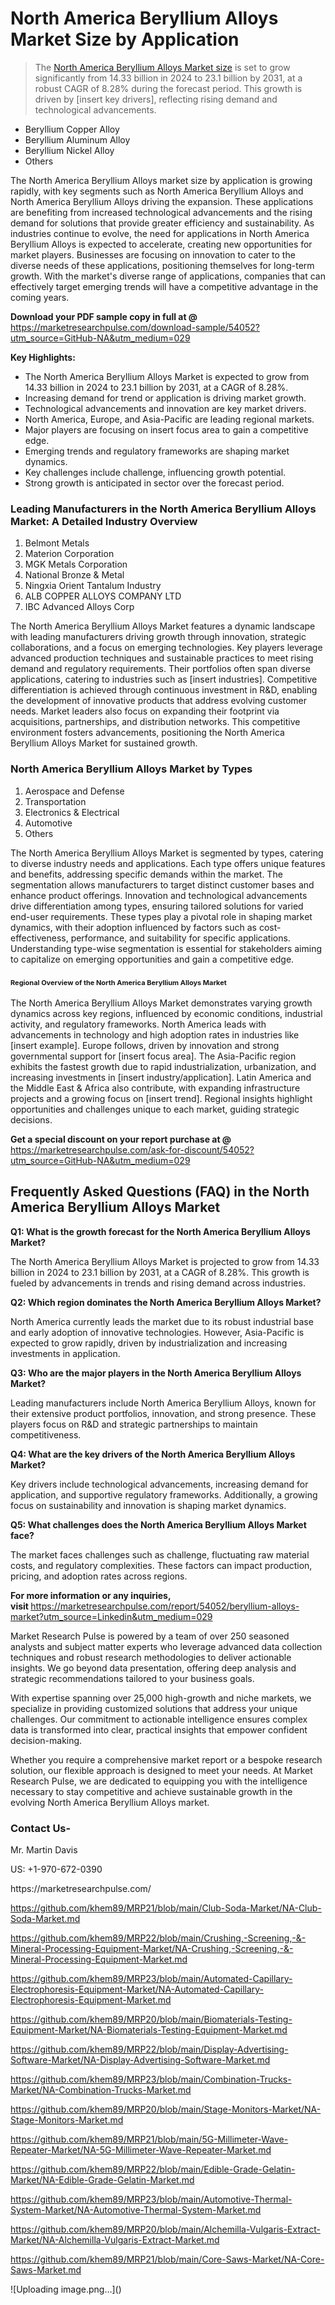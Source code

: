 <h1>North America Beryllium Alloys Market&nbsp;Size by Application</h1><blockquote><p>The <a href="https://marketresearchpulse.com/download-sample/54052?utm_source=GitHub-NA&amp;utm_medium=029">North America Beryllium Alloys Market size</a> is set to grow significantly from 14.33 billion in 2024 to 23.1 billion by 2031, at a robust CAGR of 8.28% during the forecast period. This growth is driven by [insert key drivers], reflecting rising demand and technological advancements.</p></blockquote><ul><li>Beryllium Copper Alloy<li> Beryllium Aluminum Alloy<li> Beryllium Nickel Alloy<li> Others</li></ul><p>The North America Beryllium Alloys market size by application is growing rapidly, with key segments such as North America Beryllium Alloys and North America Beryllium Alloys driving the expansion. These applications are benefiting from increased technological advancements and the rising demand for solutions that provide greater efficiency and sustainability. As industries continue to evolve, the need for applications in North America Beryllium Alloys is expected to accelerate, creating new opportunities for market players. Businesses are focusing on innovation to cater to the diverse needs of these applications, positioning themselves for long-term growth. With the market's diverse range of applications, companies that can effectively target emerging trends will have a competitive advantage in the coming years.</p><p><strong>Download your PDF sample copy in full at @ </strong><a href="https://marketresearchpulse.com/download-sample/54052?utm_source=GitHub-NA&amp;utm_medium=029">https://marketresearchpulse.com/download-sample/54052?utm_source=GitHub-NA&amp;utm_medium=029</a></p><p><strong>Key Highlights: </strong></p><ul><li>The North America Beryllium Alloys Market is expected to grow from 14.33 billion in 2024 to 23.1 billion by 2031, at a CAGR of 8.28%.</li><li>Increasing demand for trend or application is driving market growth.</li><li>Technological advancements and innovation are key market drivers.</li><li>North America, Europe, and Asia-Pacific are leading regional markets.</li><li>Major players are focusing on insert focus area to gain a competitive edge.</li><li>Emerging trends and regulatory frameworks are shaping market dynamics.</li><li>Key challenges include challenge, influencing growth potential.</li><li>Strong growth is anticipated in sector over the forecast period.</li></ul><h3>Leading Manufacturers in the North America Beryllium Alloys Market: A Detailed Industry Overview</h3><ol><li>Belmont Metals</li><li>Materion Corporation</li><li>MGK Metals Corporation</li><li>National Bronze & Metal</li><li>Ningxia Orient Tantalum Industry</li><li>ALB COPPER ALLOYS COMPANY LTD</li><li>IBC Advanced Alloys Corp</li></ol><div class="flex max-w-full flex-col flex-grow"><div class="min-h-8 text-message flex w-full flex-col items-end gap-2 whitespace-normal break-words [.text-message+&amp;]:mt-5" dir="auto" data-message-author-role="assistant" data-message-id="fd8432e4-4910-450d-b182-61b7bfb0a01f" data-message-model-slug="gpt-4o"><div class="flex w-full flex-col gap-1 empty:hidden first:pt-[3px]"><div class="markdown prose w-full break-words dark:prose-invert light"><p>The North America Beryllium Alloys Market features a dynamic landscape with leading manufacturers driving growth through innovation, strategic collaborations, and a focus on emerging technologies. Key players leverage advanced production techniques and sustainable practices to meet rising demand and regulatory requirements. Their portfolios often span diverse applications, catering to industries such as [insert industries]. Competitive differentiation is achieved through continuous investment in R&amp;D, enabling the development of innovative products that address evolving customer needs. Market leaders also focus on expanding their footprint via acquisitions, partnerships, and distribution networks. This competitive environment fosters advancements, positioning the North America Beryllium Alloys Market for sustained growth.</p></div></div></div></div><h3>North America Beryllium Alloys Market by Types</h3><ol><li>Aerospace and Defense<li> Transportation<li> Electronics & Electrical<li> Automotive<li> Others</li></ol><div class="flex max-w-full flex-col flex-grow"><div class="min-h-8 text-message flex w-full flex-col items-end gap-2 whitespace-normal break-words [.text-message+&amp;]:mt-5" dir="auto" data-message-author-role="assistant" data-message-id="084470be-0bb7-4664-bddf-5156b4f41249" data-message-model-slug="gpt-4o-mini"><div class="flex w-full flex-col gap-1 empty:hidden first:pt-[3px]"><div class="markdown prose w-full break-words dark:prose-invert light"><p>The North America Beryllium Alloys Market is segmented by types, catering to diverse industry needs and applications. Each type offers unique features and benefits, addressing specific demands within the market. The segmentation allows manufacturers to target distinct customer bases and enhance product offerings. Innovation and technological advancements drive differentiation among types, ensuring tailored solutions for varied end-user requirements. These types play a pivotal role in shaping market dynamics, with their adoption influenced by factors such as cost-effectiveness, performance, and suitability for specific applications. Understanding type-wise segmentation is essential for stakeholders aiming to capitalize on emerging opportunities and gain a competitive edge.</p></div></div></div></div><h3><span style="font-size: 11px;">Regional Overview of the North America Beryllium Alloys Market</span></h3><div class="flex max-w-full flex-col flex-grow"><div class="min-h-8 text-message flex w-full flex-col items-end gap-2 whitespace-normal break-words [.text-message+&amp;]:mt-5" dir="auto" data-message-author-role="assistant" data-message-id="e9038762-ce64-4e30-91c9-9bd413514231" data-message-model-slug="gpt-4o-mini"><div class="flex w-full flex-col gap-1 empty:hidden first:pt-[3px]"><div class="markdown prose w-full break-words dark:prose-invert light"><p>The North America Beryllium Alloys Market demonstrates varying growth dynamics across key regions, influenced by economic conditions, industrial activity, and regulatory frameworks. North America leads with advancements in technology and high adoption rates in industries like [insert example]. Europe follows, driven by innovation and strong governmental support for [insert focus area]. The Asia-Pacific region exhibits the fastest growth due to rapid industrialization, urbanization, and increasing investments in [insert industry/application]. Latin America and the Middle East &amp; Africa also contribute, with expanding infrastructure projects and a growing focus on [insert trend]. Regional insights highlight opportunities and challenges unique to each market, guiding strategic decisions.</p></div></div></div></div><p><strong>Get a special discount on your report purchase at @ </strong><a href="https://marketresearchpulse.com/ask-for-discount/54052?utm_source=GitHub-NA&amp;utm_medium=029">https://marketresearchpulse.com/ask-for-discount/54052?utm_source=GitHub-NA&amp;utm_medium=029</a></p><h2>Frequently Asked Questions (FAQ) in the North America Beryllium Alloys Market</h2><p><strong>Q1: What is the growth forecast for the North America Beryllium Alloys Market?</strong></p><p>The North America Beryllium Alloys Market is projected to grow from 14.33 billion in 2024 to 23.1 billion by 2031, at a CAGR of 8.28%. This growth is fueled by advancements in trends and rising demand across industries.</p><p><strong>Q2: Which region dominates the North America Beryllium Alloys Market?</strong></p><p>North America currently leads the market due to its robust industrial base and early adoption of innovative technologies. However, Asia-Pacific is expected to grow rapidly, driven by industrialization and increasing investments in application.</p><p><strong>Q3: Who are the major players in the North America Beryllium Alloys Market?</strong></p><p>Leading manufacturers include North America Beryllium Alloys, known for their extensive product portfolios, innovation, and strong presence. These players focus on R&amp;D and strategic partnerships to maintain competitiveness.</p><p><strong>Q4: What are the key drivers of the North America Beryllium Alloys Market?</strong></p><p>Key drivers include technological advancements, increasing demand for application, and supportive regulatory frameworks. Additionally, a growing focus on sustainability and innovation is shaping market dynamics.</p><p><strong>Q5: What challenges does the North America Beryllium Alloys Market face?</strong></p><p>The market faces challenges such as challenge, fluctuating raw material costs, and regulatory complexities. These factors can impact production, pricing, and adoption rates across regions.</p><p><strong>For more information or any inquiries, visit&nbsp;</strong><a href="https://marketresearchpulse.com/report/54052/beryllium-alloys-market?utm_source=Linkedin&utm_medium=029">https://marketresearchpulse.com/report/54052/beryllium-alloys-market?utm_source=Linkedin&utm_medium=029</a></p><p>Market Research Pulse is powered by a team of over 250 seasoned analysts and subject matter experts who leverage advanced data collection techniques and robust research methodologies to deliver actionable insights. We go beyond data presentation, offering deep analysis and strategic recommendations tailored to your business goals.</p><p>With expertise spanning over 25,000 high-growth and niche markets, we specialize in providing customized solutions that address your unique challenges. Our commitment to actionable intelligence ensures complex data is transformed into clear, practical insights that empower confident decision-making.</p><p>Whether you require a comprehensive market report or a bespoke research solution, our flexible approach is designed to meet your needs. At Market Research Pulse, we are dedicated to equipping you with the intelligence necessary to stay competitive and achieve sustainable growth in the evolving North America Beryllium Alloys market.</p><h3><strong>Contact Us-</strong></h3><p>Mr. Martin Davis</p><p>US: +1-970-672-0390</p><p>https://marketresearchpulse.com/</p><p><a href="https://github.com/khem89/MRP21/blob/main/Club-Soda-Market/NA-Club-Soda-Market.md">https://github.com/khem89/MRP21/blob/main/Club-Soda-Market/NA-Club-Soda-Market.md</a></p><p><a href="https://github.com/khem89/MRP22/blob/main/Crushing,-Screening,-&-Mineral-Processing-Equipment-Market/NA-Crushing,-Screening,-&-Mineral-Processing-Equipment-Market.md">https://github.com/khem89/MRP22/blob/main/Crushing,-Screening,-&-Mineral-Processing-Equipment-Market/NA-Crushing,-Screening,-&-Mineral-Processing-Equipment-Market.md</a></p><p><a href="https://github.com/khem89/MRP23/blob/main/Automated-Capillary-Electrophoresis-Equipment-Market/NA-Automated-Capillary-Electrophoresis-Equipment-Market.md">https://github.com/khem89/MRP23/blob/main/Automated-Capillary-Electrophoresis-Equipment-Market/NA-Automated-Capillary-Electrophoresis-Equipment-Market.md</a></p><p><a href="https://github.com/khem89/MRP20/blob/main/Biomaterials-Testing-Equipment-Market/NA-Biomaterials-Testing-Equipment-Market.md">https://github.com/khem89/MRP20/blob/main/Biomaterials-Testing-Equipment-Market/NA-Biomaterials-Testing-Equipment-Market.md</a></p><p><a href="https://github.com/khem89/MRP22/blob/main/Display-Advertising-Software-Market/NA-Display-Advertising-Software-Market.md">https://github.com/khem89/MRP22/blob/main/Display-Advertising-Software-Market/NA-Display-Advertising-Software-Market.md</a></p><p><a href="https://github.com/khem89/MRP23/blob/main/Combination-Trucks-Market/NA-Combination-Trucks-Market.md">https://github.com/khem89/MRP23/blob/main/Combination-Trucks-Market/NA-Combination-Trucks-Market.md</a></p><p><a href="https://github.com/khem89/MRP20/blob/main/Stage-Monitors-Market/NA-Stage-Monitors-Market.md">https://github.com/khem89/MRP20/blob/main/Stage-Monitors-Market/NA-Stage-Monitors-Market.md</a></p><p><a href="https://github.com/khem89/MRP21/blob/main/5G-Millimeter-Wave-Repeater-Market/NA-5G-Millimeter-Wave-Repeater-Market.md">https://github.com/khem89/MRP21/blob/main/5G-Millimeter-Wave-Repeater-Market/NA-5G-Millimeter-Wave-Repeater-Market.md</a></p><p><a href="https://github.com/khem89/MRP22/blob/main/Edible-Grade-Gelatin-Market/NA-Edible-Grade-Gelatin-Market.md">https://github.com/khem89/MRP22/blob/main/Edible-Grade-Gelatin-Market/NA-Edible-Grade-Gelatin-Market.md</a></p><p><a href="https://github.com/khem89/MRP23/blob/main/Automotive-Thermal-System-Market/NA-Automotive-Thermal-System-Market.md">https://github.com/khem89/MRP23/blob/main/Automotive-Thermal-System-Market/NA-Automotive-Thermal-System-Market.md</a></p><p><a href="https://github.com/khem89/MRP20/blob/main/Alchemilla-Vulgaris-Extract-Market/NA-Alchemilla-Vulgaris-Extract-Market.md">https://github.com/khem89/MRP20/blob/main/Alchemilla-Vulgaris-Extract-Market/NA-Alchemilla-Vulgaris-Extract-Market.md</a></p><p><a href="https://github.com/khem89/MRP21/blob/main/Core-Saws-Market/NA-Core-Saws-Market.md">https://github.com/khem89/MRP21/blob/main/Core-Saws-Market/NA-Core-Saws-Market.md</a></p>
![Uploading image.png…]()
